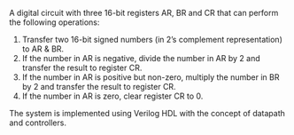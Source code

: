 A digital circuit with three 16-bit registers AR, BR and CR that can perform the following operations:

1.	Transfer two 16-bit signed numbers (in 2’s complement representation) to AR & BR.
2.	If the number in AR is negative, divide the number in AR by 2 and transfer the result to register CR.
3.	If the number in AR is positive but non-zero, multiply the number in BR by 2 and transfer the result to register CR.
4.	If the number in AR is zero, clear register CR to 0.

The system is implemented using Verilog HDL with the concept of datapath and controllers.
